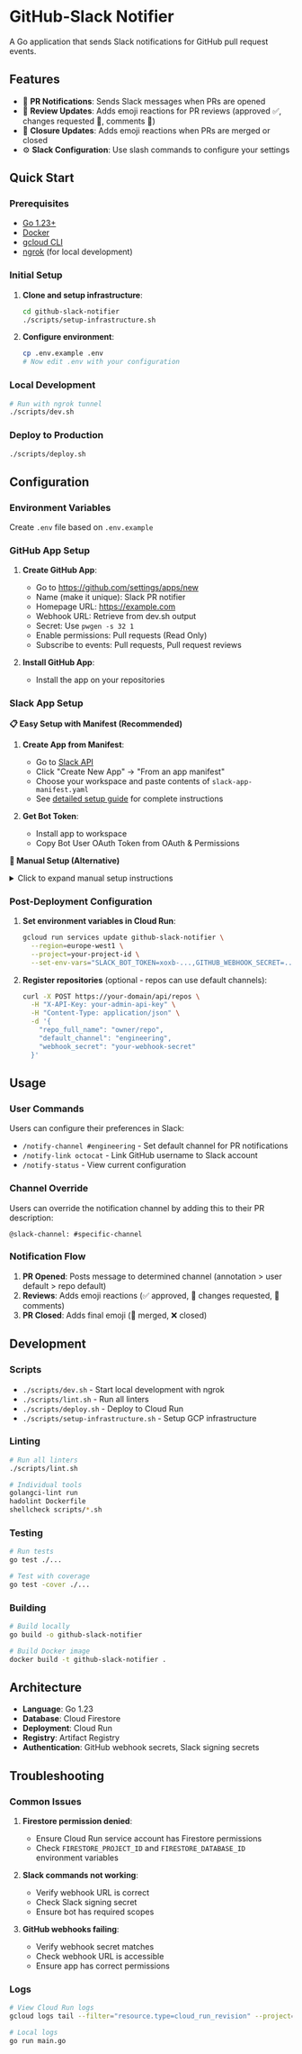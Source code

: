 # GitHub-Slack Notifier

A Go application that sends Slack notifications for GitHub pull request events.

## Features

- 🔗 **PR Notifications**: Sends Slack messages when PRs are opened
- 📝 **Review Updates**: Adds emoji reactions for PR reviews (approved ✅, changes requested 🔄, comments 💬)
- 🎉 **Closure Updates**: Adds emoji reactions when PRs are merged or closed
- ⚙️ **Slack Configuration**: Use slash commands to configure your settings

## Quick Start

### Prerequisites

- [Go 1.23+](https://golang.org/dl/)
- [Docker](https://docs.docker.com/get-docker/)
- [gcloud CLI](https://cloud.google.com/sdk/docs/install)
- [ngrok](https://ngrok.com/) (for local development)

### Initial Setup

1. **Clone and setup infrastructure**:

   ```bash
   cd github-slack-notifier
   ./scripts/setup-infrastructure.sh
   ```

2. **Configure environment**:

   ```bash
   cp .env.example .env
   # Now edit .env with your configuration
   ```

### Local Development

```bash
# Run with ngrok tunnel
./scripts/dev.sh
```

### Deploy to Production

```bash
./scripts/deploy.sh
```

## Configuration

### Environment Variables

Create `.env` file based on `.env.example`

### GitHub App Setup

1. **Create GitHub App**:
   - Go to <https://github.com/settings/apps/new>
   - Name (make it unique): Slack PR notifier
   - Homepage URL: <https://example.com>
   - Webhook URL: Retrieve from dev.sh output
   - Secret: Use `pwgen -s 32 1`
   - Enable permissions: Pull requests (Read Only)
   - Subscribe to events: Pull requests, Pull request reviews

2. **Install GitHub App**:
   - Install the app on your repositories

### Slack App Setup

**📋 Easy Setup with Manifest (Recommended)**

1. **Create App from Manifest**:
   - Go to [Slack API](https://api.slack.com/apps)
   - Click "Create New App" → "From an app manifest"
   - Choose your workspace and paste contents of `slack-app-manifest.yaml`
   - See [detailed setup guide](docs/SLACK_APP_SETUP.md) for complete instructions

2. **Get Bot Token**:
   - Install app to workspace
   - Copy Bot User OAuth Token from OAuth & Permissions

**🔧 Manual Setup (Alternative)**

<details>
<summary>Click to expand manual setup instructions</summary>

1. **Create Slack App**:
   - Go to [Slack API](https://api.slack.com/apps)
   - Click "Create New App" → "From scratch"
   - Choose your workspace

2. **Configure Bot Token**:
   - Go to OAuth & Permissions in the app sidebar
   - Add scopes: `chat:write`, `chat:write.public`, `reactions:write`, `channels:read`, `groups:read`
   - Install app to workspace
   - Copy Bot User OAuth Token

3. **Add Slash Commands**:
   - Go to Slash Commands
   - Add each command with request URL `https://your-domain/webhooks/slack`, and tick
   'Escape ... sent to your app':
     - `/notify-channel` - Set default notification channel
     - `/notify-link` - Link GitHub account
     - `/notify-status` - View current settings

4. **Configure Signing Secret**:
   - Go to Basic Information
   - Copy Signing Secret

</details>

### Post-Deployment Configuration

1. **Set environment variables in Cloud Run**:

   ```bash
   gcloud run services update github-slack-notifier \
     --region=europe-west1 \
     --project=your-project-id \
     --set-env-vars="SLACK_BOT_TOKEN=xoxb-...,GITHUB_WEBHOOK_SECRET=...,SLACK_SIGNING_SECRET=...,API_ADMIN_KEY=..."
   ```

2. **Register repositories** (optional - repos can use default channels):

   ```bash
   curl -X POST https://your-domain/api/repos \
     -H "X-API-Key: your-admin-api-key" \
     -H "Content-Type: application/json" \
     -d '{
       "repo_full_name": "owner/repo",
       "default_channel": "engineering",
       "webhook_secret": "your-webhook-secret"
     }'
   ```

## Usage

### User Commands

Users can configure their preferences in Slack:

- `/notify-channel #engineering` - Set default channel for PR notifications
- `/notify-link octocat` - Link GitHub username to Slack account
- `/notify-status` - View current configuration

### Channel Override

Users can override the notification channel by adding this to their PR description:

```
@slack-channel: #specific-channel
```

### Notification Flow

1. **PR Opened**: Posts message to determined channel (annotation > user default > repo default)
2. **Reviews**: Adds emoji reactions (✅ approved, 🔄 changes requested, 💬 comments)
3. **PR Closed**: Adds final emoji (🎉 merged, ❌ closed)

## Development

### Scripts

- `./scripts/dev.sh` - Start local development with ngrok
- `./scripts/lint.sh` - Run all linters
- `./scripts/deploy.sh` - Deploy to Cloud Run
- `./scripts/setup-infrastructure.sh` - Setup GCP infrastructure

### Linting

```bash
# Run all linters
./scripts/lint.sh

# Individual tools
golangci-lint run
hadolint Dockerfile
shellcheck scripts/*.sh
```

### Testing

```bash
# Run tests
go test ./...

# Test with coverage
go test -cover ./...
```

### Building

```bash
# Build locally
go build -o github-slack-notifier

# Build Docker image
docker build -t github-slack-notifier .
```

## Architecture

- **Language**: Go 1.23
- **Database**: Cloud Firestore
- **Deployment**: Cloud Run
- **Registry**: Artifact Registry
- **Authentication**: GitHub webhook secrets, Slack signing secrets

## Troubleshooting

### Common Issues

1. **Firestore permission denied**:
   - Ensure Cloud Run service account has Firestore permissions
   - Check `FIRESTORE_PROJECT_ID` and `FIRESTORE_DATABASE_ID` environment variables

2. **Slack commands not working**:
   - Verify webhook URL is correct
   - Check Slack signing secret
   - Ensure bot has required scopes

3. **GitHub webhooks failing**:
   - Verify webhook secret matches
   - Check webhook URL is accessible
   - Ensure app has correct permissions

### Logs

```bash
# View Cloud Run logs
gcloud logs tail --filter="resource.type=cloud_run_revision" --project=your-project-id

# Local logs
go run main.go
```
